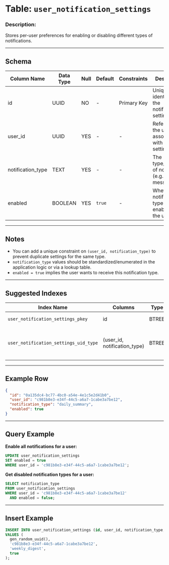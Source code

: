 # Table: `user_notification_settings`

### Description:

Stores per-user preferences for enabling or disabling different types of notifications.

---

## Schema

| Column Name        | Data Type | Null | Default | Constraints | Description                                             |
| ------------------ | --------- | ---- | ------- | ----------- | ------------------------------------------------------- |
| id                 | UUID      | NO   | -       | Primary Key | Unique identifier for the notification setting record   |
| user_id            | UUID      | YES  | -       | -           | References the user associated with these settings      |
| notification_type  | TEXT      | YES  | -       | -           | The type/category of notification (e.g. alert, message) |
| enabled            | BOOLEAN   | YES  | `true`  | -           | Whether this notification type is enabled for the user  |

---

## Notes

* You can add a unique constraint on `(user_id, notification_type)` to prevent duplicate settings for the same type.
* `notification_type` values should be standardized/enumerated in the application logic or via a lookup table.
* `enabled = true` implies the user wants to receive this notification type.

---

## Suggested Indexes

| Index Name                            | Columns                        | Type  | Purpose                                 |
| ------------------------------------- | ------------------------------ | ----- | --------------------------------------- |
| `user_notification_settings_pkey`     | id                             | BTREE | Primary key                             |
| `user_notification_settings_uid_type` | (user_id, notification_type)   | BTREE | Prevent duplicate entries; fast lookups |

---

## Example Row

```json
{
  "id": "0a135dc4-bc77-4bc0-a54e-4e1c5e2d41b0",
  "user_id": "c981b8e3-e34f-44c5-a6a7-1cabe3a7be12",
  "notification_type": "daily_summary",
  "enabled": true
}
```

---

## Query Example

**Enable all notifications for a user:**

```sql
UPDATE user_notification_settings
SET enabled = true
WHERE user_id = 'c981b8e3-e34f-44c5-a6a7-1cabe3a7be12';
```

**Get disabled notification types for a user:**

```sql
SELECT notification_type
FROM user_notification_settings
WHERE user_id = 'c981b8e3-e34f-44c5-a6a7-1cabe3a7be12'
  AND enabled = false;
```

---

## Insert Example

```sql
INSERT INTO user_notification_settings (id, user_id, notification_type, enabled)
VALUES (
  gen_random_uuid(),
  'c981b8e3-e34f-44c5-a6a7-1cabe3a7be12',
  'weekly_digest',
  true
);
```